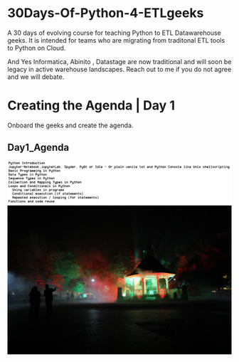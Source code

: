# 30Days-Of-Python-4-ETLgeeks
A 30 days of evolving course for teaching Python to ETL Datawarehouse geeks.
It is intended for teams who are migrating from traditonal ETL tools to Python on Cloud.

And Yes Informatica, Abinito , Datastage are now traditional and will soon be legacy in active warehouse landscapes.
Reach out to me if you do not agree and we will debate.

# Creating the Agenda | Day 1
Onboard the geeks and create the agenda.

## Day1_Agenda
![Day1_Agenda](Day1_Agenda.jpg)
![Screenshot](IMG_2253_.jpg)
